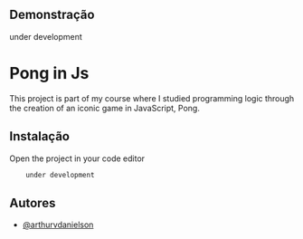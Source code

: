 
## Demonstração

under development

# Pong in Js

This project is part of my course where I studied programming logic through the creation of an iconic game in JavaScript, Pong.
## Instalação

Open the project in your code editor
```bash
    under development
```
    
## Autores

- [@arthurvdanielson](https://www.github.com/arthurvdanielson)

